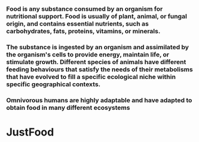 # 
### Food is any substance consumed by an organism for nutritional support. Food is usually of plant, animal, or fungal origin, and contains essential nutrients, such as carbohydrates, fats, proteins, vitamins, or minerals. 
### The substance is ingested by an organism and assimilated by the organism's cells to provide energy, maintain life, or stimulate growth. Different species of animals have different feeding behaviours that satisfy the needs of their metabolisms that have evolved to fill a specific ecological niche within specific geographical contexts.
### Omnivorous humans are highly adaptable and have adapted to obtain food in many different ecosystems
# JustFood